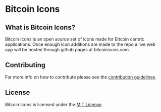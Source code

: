 # Bitcoin Icons



## What is Bitcoin Icons?
Bitcoin Icons is an open source set of icons made for Bitcoin centric applications. Once enough icon additions are made to the repo a live web app will be hosted through github pages at bitcoinicons.com. 



## Contributing 
For more info on how to contribute please see the [contribution guidelines](https://github.com/Bosch-0/Bitcoin-Icons/blob/main/CONTRIBUTING.md).



## License 
Bitcoin Icons is licensed under the [MIT License](https://github.com/Bosch-0/Bitcoin-Icons/blob/main/LICENSE).
